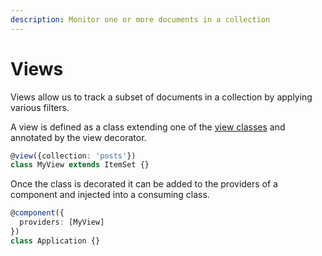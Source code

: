 ```yaml
---
description: Monitor one or more documents in a collection
---
```


# Views

Views allow us to track a subset of documents in a collection by applying various filters.

A view is defined as a class extending one of the [view classes](view-classes.md) and annotated by the view decorator.

```typescript
@view({collection: 'posts'})
class MyView extends ItemSet {}
```

Once the class is decorated it can be added to the providers of a component and injected into a consuming class.

```typescript
@component({
  providers: [MyView]
})
class Application {}
```



